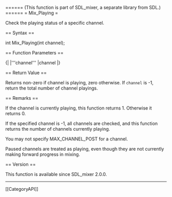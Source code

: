 ====== (This function is part of SDL_mixer, a separate library from SDL.) ======
= Mix_Playing =

Check the playing status of a specific channel.

== Syntax ==

<syntaxhighlight lang='c'>
int Mix_Playing(int channel);
</syntaxhighlight>

== Function Parameters ==

{|
|'''channel'''
|channel
|}

== Return Value ==

Returns non-zero if channel is playing, zero otherwise. If
<code>channel</code> is -1, return the total number of channel playings.

== Remarks ==

If the channel is currently playing, this function returns 1. Otherwise it
returns 0.

If the specified channel is -1, all channels are checked, and this function
returns the number of channels currently playing.

You may not specify MAX_CHANNEL_POST for a channel.

Paused channels are treated as playing, even though they are not currently
making forward progress in mixing.

== Version ==

This function is available since SDL_mixer 2.0.0.

----
[[CategoryAPI]]


